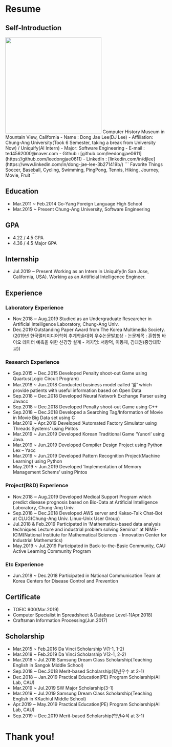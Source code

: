 # Resume

## Self-Introduction
<img src="https://user-images.githubusercontent.com/41410971/81505856-64130180-932d-11ea-85ba-b9ac1ac181a8.jpg"  width="300" height="300">
Computer History Museum in Mountain View, California        
- Name : Dong Jae Lee(DJ Lee)
- Affiliation: Chung-Ang University(Took 6 Semester, taking a break from University Now) / Uniquify(AI Intern)
- Major: Software Engineering
- E-mail : ted4562000@naver.com
- Github : [github.com/leedongjae0611](https://github.com/leedongjae0611)
- LinkedIn : [linkedin.com/in/djlee](https://www.linkedin.com/in/dong-jae-lee-3b271419b/)
```
Favorite Things
Soccer, Baseball, Cycling, Swimming, PingPong, Tennis, Hiking, Journey, Movie, Fruit 
```

## Education
- Mar.2011 ~ Feb.2014	  Go-Yang Foreign Language High School 
- Mar.2015 ~ Present	  Chung-Ang University, Software Engineering

## GPA
- 4.22 / 4.5 GPA
- 4.36 / 4.5 Major GPA

## Internship
- Jul.2019 ~ Present  Working as an Intern in Uniquify(In San Jose, California, USA). Working as an Aritificial Intelligence Engineer.

## Experience
### Laboratory Experience
- Nov.2018 ~ Aug.2019 Studied as an Undergraduate Researcher in Artificial Intelligence Laboratory, Chung-Ang Univ.
- Dec.2019             Outstanding Paper Award from The Korea Multimedia Society. (2019년 한국멀티미디어학회 추계학술대회 우수논문발표상 - 논문제목 : 혼합형 바이오 데이터 예측을 위한 신경망 설계 - 저자명: 서왕덕, 이동재, 김대원(중앙대학교))

### Research Experience
- Sep.2015 ~ Dec.2015	Developed Penalty shoot-out Game using Quartus(Logic Circuit Program)
- Mar.2018 ~ Jun.2018	Conducted business model called ‘앎’ which provide patients with useful information based on Open Data
- Sep.2018 ~ Dec.2018	Developed Neural Network Exchange Parser using Javacc
- Sep.2018 ~ Dec.2018	Developed Penalty shoot-out Game using C++
- Sep.2018 ~ Dec.2018	Developed a Searching Tag/Information of Movie in Movie Big Data set using C 
- Mar.2019 ~ Apr.2019	Developed ‘Automated Factory Simulator using Threads Systems’ using Pintos
- Mar.2019 ~ Jun.2019	Developed Korean Traditional Game ‘Yunori’ using Java.
- Mar.2019 ~ Jun.2019	Developed Compiler Design Project using Python Lex – Yacc
- Mar.2019 ~ Jun.2019	Developed Pattern Recognition Project(Machine Learning) using Python
- May.2019 ~ Jun.2019	Developed ‘Implementation of Memory Management Schems’ using Pintos

### Project(R&D) Experience
- Nov.2018 ~ Aug.2019	Developed Medical Support Program which predict disease prognosis based on Bio-Data at Artificial Intelligence Laboratory, Chung-Ang Univ.
- Sep.2018 ~ Dec.2018	Developed AWS server and Kakao-Talk Chat-Bot at CLUG(Chung-Ang Univ. Linux-Unix User Group)
- Jul.2018 & Feb.2019	Participated in ‘Mathematics-based data analysis techniques Lecture and industrial problem solving Seminar’ at NIMS-ICIM(National Institute for Mathematical Sciences - Innovation Center for Industrial Mathematics)
- May.2019 ~ Jul.2019	Participated in Back-to-the-Basic Community, CAU Active Learning Community Program 

### Etc Experience
-	Jun.2018 ~ Dec.2018 Participated in National Communication Team at Korea Centers for Disease Control and Prevention

## Certificate
- TOEIC 900(Mar.2019)
- Computer Specialist in Spreadsheet & Database Level-1(Apr.2018)
- Craftsman Information Processing(Jun.2017)

## Scholarship
- Mar.2015 ~ Feb.2016	Da Vinci Scholarship V(1-1, 1-2) 
- Mar.2018 ~ Feb.2019	Da Vinci Scholarship V(2-1, 2-2)
- Mar.2018 ~ Jul.2018	Samsung Dream Class Scholarship(Teaching English in Sangok Middle School)
- Sep.2018 ~ Dec.2018	Merit-based Scholarship(학년우수 at 2-1)
- Dec.2018 ~ Jan.2019	Practical Education(PE) Program Scholarship(AI Lab, CAU)
- Mar.2019 ~ Jul.2019	SW Major Scholarship(3-1)
- Mar.2019 ~ Jul.2019	Samsung Dream Class Scholarship(Teaching English in KKachiul Middle School)
- Apr.2019 ~ May.2019	Practical Education(PE) Program Scholarship(AI Lab, CAU)
- Sep.2019 ~ Dec.2019	Merit-based Scholarship(학년수석 at 3-1)

# Thank you!
